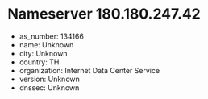 # Nameserver 180.180.247.42

* as_number: 134166
* name: Unknown
* city: Unknown
* country: TH
* organization: Internet Data Center Service
* version: Unknown
* dnssec: Unknown
